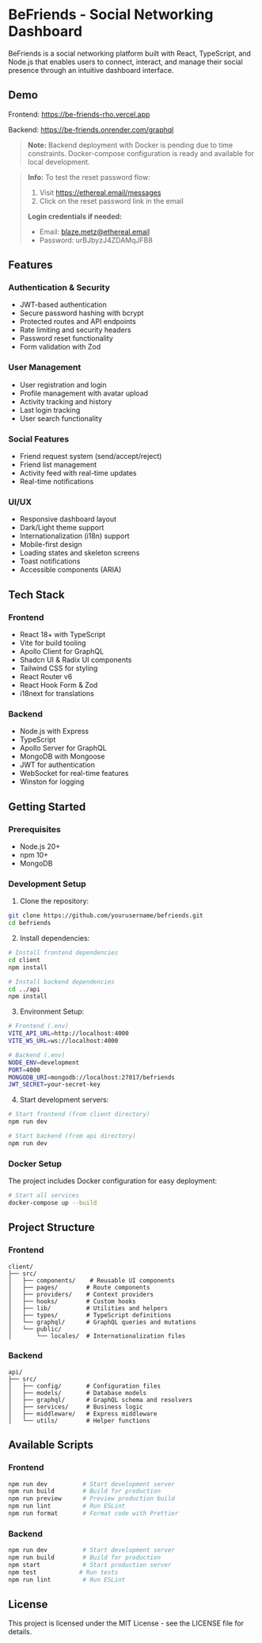 # BeFriends - Social Networking Dashboard

BeFriends is a social networking platform built with React, TypeScript, and Node.js that enables users to connect, interact, and manage their social presence through an intuitive dashboard interface.

## Demo

Frontend: https://be-friends-rho.vercel.app

Backend: https://be-friends.onrender.com/graphql

> **Note:** Backend deployment with Docker is pending due to time constraints. Docker-compose configuration is ready and available for local development.

> **Info:** To test the reset password flow:
>
> 1. Visit https://ethereal.email/messages
> 2. Click on the reset password link in the email
>
> **Login credentials if needed:**
>
> - Email: blaze.metz@ethereal.email
> - Password: urBJbyzJ4ZDAMqJFB8

## Features

### Authentication & Security

- JWT-based authentication
- Secure password hashing with bcrypt
- Protected routes and API endpoints
- Rate limiting and security headers
- Password reset functionality
- Form validation with Zod

### User Management

- User registration and login
- Profile management with avatar upload
- Activity tracking and history
- Last login tracking
- User search functionality

### Social Features

- Friend request system (send/accept/reject)
- Friend list management
- Activity feed with real-time updates
- Real-time notifications

### UI/UX

- Responsive dashboard layout
- Dark/Light theme support
- Internationalization (i18n) support
- Mobile-first design
- Loading states and skeleton screens
- Toast notifications
- Accessible components (ARIA)

## Tech Stack

### Frontend

- React 18+ with TypeScript
- Vite for build tooling
- Apollo Client for GraphQL
- Shadcn UI & Radix UI components
- Tailwind CSS for styling
- React Router v6
- React Hook Form & Zod
- i18next for translations

### Backend

- Node.js with Express
- TypeScript
- Apollo Server for GraphQL
- MongoDB with Mongoose
- JWT for authentication
- WebSocket for real-time features
- Winston for logging

## Getting Started

### Prerequisites

- Node.js 20+
- npm 10+
- MongoDB

### Development Setup

1. Clone the repository:

```bash
git clone https://github.com/yourusername/befriends.git
cd befriends
```

2. Install dependencies:

```bash
# Install frontend dependencies
cd client
npm install

# Install backend dependencies
cd ../api
npm install
```

3. Environment Setup:

```bash
# Frontend (.env)
VITE_API_URL=http://localhost:4000
VITE_WS_URL=ws://localhost:4000

# Backend (.env)
NODE_ENV=development
PORT=4000
MONGODB_URI=mongodb://localhost:27017/befriends
JWT_SECRET=your-secret-key
```

4. Start development servers:

```bash
# Start frontend (from client directory)
npm run dev

# Start backend (from api directory)
npm run dev
```

### Docker Setup

The project includes Docker configuration for easy deployment:

```bash
# Start all services
docker-compose up --build
```

## Project Structure

### Frontend

```
client/
├── src/
│   ├── components/    # Reusable UI components
│   ├── pages/        # Route components
│   ├── providers/    # Context providers
│   ├── hooks/        # Custom hooks
│   ├── lib/          # Utilities and helpers
│   ├── types/        # TypeScript definitions
│   └── graphql/      # GraphQL queries and mutations
│   └── public/
│       └── locales/  # Internationalization files
```

### Backend

```
api/
├── src/
│   ├── config/       # Configuration files
│   ├── models/       # Database models
│   ├── graphql/      # GraphQL schema and resolvers
│   ├── services/     # Business logic
│   ├── middleware/   # Express middleware
│   └── utils/        # Helper functions
```

## Available Scripts

### Frontend

```bash
npm run dev          # Start development server
npm run build        # Build for production
npm run preview      # Preview production build
npm run lint         # Run ESLint
npm run format       # Format code with Prettier
```

### Backend

```bash
npm run dev          # Start development server
npm run build        # Build for production
npm start            # Start production server
npm test            # Run tests
npm run lint         # Run ESLint
```

## License

This project is licensed under the MIT License - see the LICENSE file for details.
